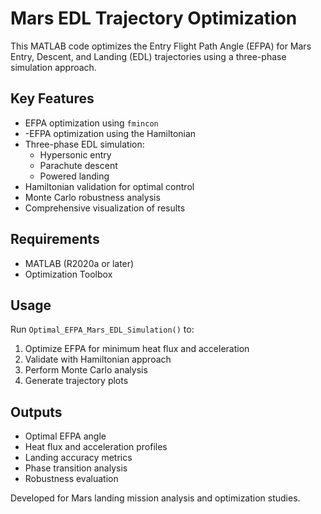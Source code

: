 # Mars EDL Trajectory Optimization

This MATLAB code optimizes the Entry Flight Path Angle (EFPA) for Mars Entry, Descent, and Landing (EDL) trajectories using a three-phase simulation approach.

## Key Features
- EFPA optimization using `fmincon`
- -EFPA optimization using the Hamiltonian
- Three-phase EDL simulation:
  - Hypersonic entry
  - Parachute descent
  - Powered landing
- Hamiltonian validation for optimal control
- Monte Carlo robustness analysis
- Comprehensive visualization of results

## Requirements
- MATLAB (R2020a or later)
- Optimization Toolbox

## Usage
Run `Optimal_EFPA_Mars_EDL_Simulation()` to:
1. Optimize EFPA for minimum heat flux and acceleration
2. Validate with Hamiltonian approach
3. Perform Monte Carlo analysis
4. Generate trajectory plots

## Outputs
- Optimal EFPA angle
- Heat flux and acceleration profiles
- Landing accuracy metrics
- Phase transition analysis
- Robustness evaluation

Developed for Mars landing mission analysis and optimization studies.
